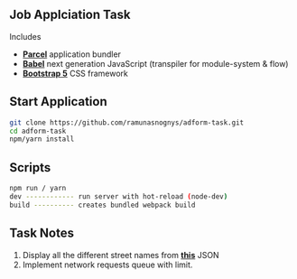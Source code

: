 ## Job Applciation Task

Includes

- [**Parcel**](https://parceljs.org/getting_started.html/) application bundler
- [**Babel**](https://babeljs.io/) next generation JavaScript (transpiler for module-system & flow)
- [**Bootstrap 5**](https://blog.getbootstrap.com/2020/06/16/bootstrap-5-alpha//) CSS framework 

## Start Application
```bash
git clone https://github.com/ramunasnognys/adform-task.git
cd adform-task
npm/yarn install
```

## Scripts
```bash
npm run / yarn
dev ------------ run server with hot-reload (node-dev)
build ---------- creates bundled webpack build
```

## Task Notes
1. Display all the different street names from [**this**](https://raw.githubusercontent.com/zemirco/sf-city-lots-json/master/citylots.json) JSON 
2. Implement network requests queue with limit.